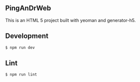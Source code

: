 PingAnDrWeb
---

This is an HTML 5 project built with yeoman and generator-h5.

Development
---
``` sh
$ npm run dev

```

Lint
---
``` sh
$ npm run lint
```
